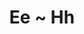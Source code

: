 ---
layout: inventory-template
title: Ee ~ Hh
index: 2
home: buildingtoys
items:
  - name: Alphabet Blocks Set No. 2018
    category: Bricks that Stack
    manufacturer: Halsam Products Company, Chicago, Illinois, USA
    material: Wood
    year: 1959
    image: /images/buildingtoys/halsam-set2018-01.webp
    note:
      - Halsam was a Chicago-based toy company founded in 1917 by Harold Elliot and Sam Goss, Jr., producing 
        wooden toys and games. In 1962, it was acquired by Playskool, which became part of Milton Bradley and 
        eventually Hasbro.

---